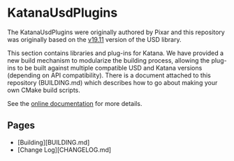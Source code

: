 # KatanaUsdPlugins

The KatanaUsdPlugins were originally authored by Pixar and this repository was
originally based on the [v19.11] version of the USD library.

This section contains libraries and plug-ins for Katana. We have provided a new
build mechanism to modularize the building process, allowing the plug-ins to be
built against multiple compatible USD and Katana versions (depending on API
compatibility). There is a document attached to this repository (BUILDING.md)
which describes how to go about making your own CMake build scripts.

See the [online documentation](http://openusd.org/docs/Katana-USD-Plugins.html)
for more details.


## Pages

- [Building][BUILDING.md]
- [Change Log][CHANGELOG.md]


[v19.11]: https://github.com/PixarAnimationStudios/USD/releases/tag/v19.11